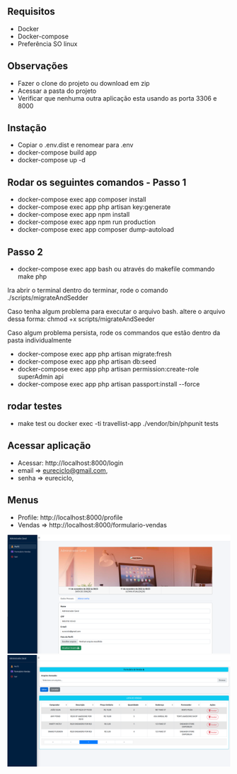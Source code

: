 ## Requisitos
- Docker
- Docker-compose
- Preferência SO linux

## Observações

- Fazer  o clone do projeto ou download em zip
- Acessar a pasta do projeto
- Verificar que nenhuma outra aplicação esta usando as porta 3306 e 8000


## Instação
- Copiar o .env.dist e renomear para .env
- docker-compose build app
- docker-compose up -d

## Rodar os seguintes comandos - Passo 1
- docker-compose exec app composer install 
- docker-compose exec app php artisan key:generate
- docker-compose exec app npm install
- docker-compose exec app npm run production
- docker-compose exec app composer dump-autoload
## Passo 2
- docker-compose exec app bash ou através do makefile commando make php

Ira abrir o terminal dentro do terminar, rode o comando
./scripts/migrateAndSedder

Caso tenha algum problema para executar o arquivo bash.
altere o arquivo dessa forma: chmod +x scripts/migrateAndSeeder

Caso algum problema persista, rode os commandos que estão dentro da pasta individualmente

- docker-compose exec app php artisan migrate:fresh
- docker-compose exec app php artisan db:seed
- docker-compose exec app php artisan permission:create-role superAdmin api
- docker-compose exec app php artisan passport:install --force

## rodar testes

- make test ou docker exec -ti travellist-app ./vendor/bin/phpunit tests




## Acessar aplicação

- Acessar: http://localhost:8000/login
- email => eureciclo@gmail.com,
- senha => eureciclo,


## Menus

- Profile: http://localhost:8000/profile
- Vendas =>  http://localhost:8000/formulario-vendas

![img_1.png](img_1.png)
![img.png](img.png)

